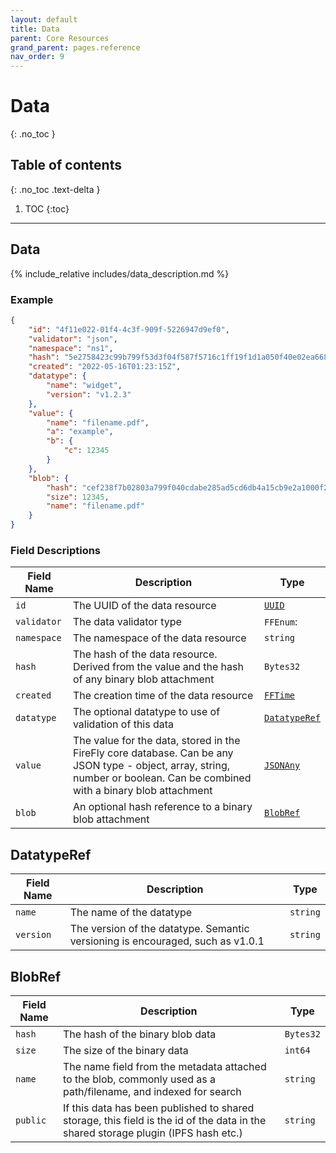 ```yaml
---
layout: default
title: Data
parent: Core Resources
grand_parent: pages.reference
nav_order: 9
---
```


# Data
{: .no_toc }

## Table of contents
{: .no_toc .text-delta }

1. TOC
{:toc}

---
## Data

{% include_relative includes/data_description.md %}

### Example

```json
{
    "id": "4f11e022-01f4-4c3f-909f-5226947d9ef0",
    "validator": "json",
    "namespace": "ns1",
    "hash": "5e2758423c99b799f53d3f04f587f5716c1ff19f1d1a050f40e02ea66860b491",
    "created": "2022-05-16T01:23:15Z",
    "datatype": {
        "name": "widget",
        "version": "v1.2.3"
    },
    "value": {
        "name": "filename.pdf",
        "a": "example",
        "b": {
            "c": 12345
        }
    },
    "blob": {
        "hash": "cef238f7b02803a799f040cdabe285ad5cd6db4a15cb9e2a1000f2860884c7ad",
        "size": 12345,
        "name": "filename.pdf"
    }
}
```

### Field Descriptions

| Field Name | Description | Type |
|------------|-------------|------|
| `id` | The UUID of the data resource | [`UUID`](simpletypes#uuid) |
| `validator` | The data validator type | `FFEnum`: |
| `namespace` | The namespace of the data resource | `string` |
| `hash` | The hash of the data resource. Derived from the value and the hash of any binary blob attachment | `Bytes32` |
| `created` | The creation time of the data resource | [`FFTime`](simpletypes#fftime) |
| `datatype` | The optional datatype to use of validation of this data | [`DatatypeRef`](#datatyperef) |
| `value` | The value for the data, stored in the FireFly core database. Can be any JSON type - object, array, string, number or boolean. Can be combined with a binary blob attachment | [`JSONAny`](simpletypes#jsonany) |
| `blob` | An optional hash reference to a binary blob attachment | [`BlobRef`](#blobref) |

## DatatypeRef

| Field Name | Description | Type |
|------------|-------------|------|
| `name` | The name of the datatype | `string` |
| `version` | The version of the datatype. Semantic versioning is encouraged, such as v1.0.1 | `string` |


## BlobRef

| Field Name | Description | Type |
|------------|-------------|------|
| `hash` | The hash of the binary blob data | `Bytes32` |
| `size` | The size of the binary data | `int64` |
| `name` | The name field from the metadata attached to the blob, commonly used as a path/filename, and indexed for search | `string` |
| `public` | If this data has been published to shared storage, this field is the id of the data in the shared storage plugin (IPFS hash etc.) | `string` |


